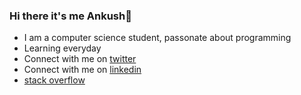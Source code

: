 ### Hi there it's me Ankush👋

- I am a computer science student, passonate about programming
- Learning everyday
- Connect with me on [twitter](https://twitter.com/tweeter_404)
- Connect with me on [linkedin](https://www.linkedin.com/in/ankush-singh-gandhi-2487771aa/)
- [stack overflow](https://stackoverflow.com/users/13790266/ankush-singh)
